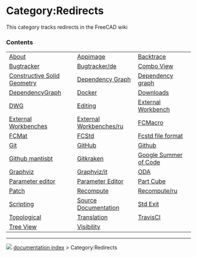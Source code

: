 # Category:Redirects
This category tracks redirects in the FreeCAD wiki

### Contents

|     |     |     |
| --- | --- | --- |
| [About](About.md) | [Appimage](Appimage.md) | [Backtrace](Backtrace.md) |
| [Bugtracker](Bugtracker.md) | [Bugtracker/de](Bugtracker/de.md) | [Combo View](Combo_View.md) |
| [Constructive Solid Geometry](Constructive_Solid_Geometry.md) | [Dependency Graph](Dependency_Graph.md) | [Dependency graph](Dependency_graph.md) |
| [DependencyGraph](DependencyGraph.md) | [Docker](Docker.md) | [Downloads](Downloads.md) |
| [DWG](DWG.md) | [Editing](Editing.md) | [External Workbench](External_Workbench.md) |
| [External Workbenches](External_Workbenches.md) | [External Workbenches/ru](External_Workbenches/ru.md) | [FCMacro](FCMacro.md) |
| [FCMat](FCMat.md) | [FCStd](FCStd.md) | [Fcstd file format](Fcstd_file_format.md) |
| [Git](Git.md) | [GitHub](GitHub.md) | [Github](Github.md) |
| [Github mantisbt](Github_mantisbt.md) | [Gitkraken](Gitkraken.md) | [Google Summer of Code](Google_Summer_of_Code.md) |
| [Graphviz](Graphviz.md) | [Graphviz/it](Graphviz/it.md) | [ODA](ODA.md) |
| [Parameter editor](Parameter_editor.md) | [Parameter Editor](Parameter_Editor.md) | [Part Cube](Part_Cube.md) |
| [Patch](Patch.md) | [Recompute](Recompute.md) | [Recompute/ru](Recompute/ru.md) |
| [Scripting](Scripting.md) | [Source Documentation](Source_Documentation.md) | [Std Exit](Std_Exit.md) |
| [Topological](Topological.md) | [Translation](Translation.md) | [TravisCI](TravisCI.md) |
| [Tree View](Tree_View.md) | [Visibility](Visibility.md) |



---
![](images/Right_arrow.png) [documentation index](../README.md) > Category:Redirects
